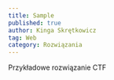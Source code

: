 ```yaml
---
title: Sample
published: true
author: Kinga Skrętkowicz
tag: Web
category: Rozwiązania
---
```


Przykładowe rozwiązanie CTF